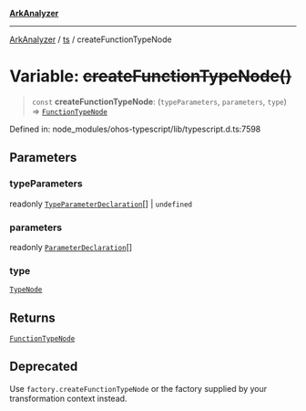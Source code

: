 [**ArkAnalyzer**](../../../../README.md)

***

[ArkAnalyzer](../../../../globals.md) / [ts](../README.md) / createFunctionTypeNode

# Variable: ~~createFunctionTypeNode()~~

> `const` **createFunctionTypeNode**: (`typeParameters`, `parameters`, `type`) => [`FunctionTypeNode`](../interfaces/FunctionTypeNode.md)

Defined in: node\_modules/ohos-typescript/lib/typescript.d.ts:7598

## Parameters

### typeParameters

readonly [`TypeParameterDeclaration`](../interfaces/TypeParameterDeclaration.md)[] | `undefined`

### parameters

readonly [`ParameterDeclaration`](../interfaces/ParameterDeclaration.md)[]

### type

[`TypeNode`](../interfaces/TypeNode.md)

## Returns

[`FunctionTypeNode`](../interfaces/FunctionTypeNode.md)

## Deprecated

Use `factory.createFunctionTypeNode` or the factory supplied by your transformation context instead.
